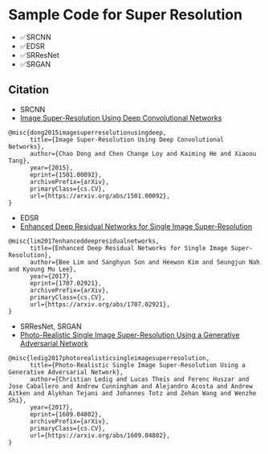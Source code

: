 # Sample Code for Super Resolution
- ✅SRCNN
- ✅EDSR
- ✅SRResNet
- ✅SRGAN


## Citation
- SRCNN
- [Image Super-Resolution Using Deep Convolutional Networks](https://arxiv.org/abs/1501.00092)
```
@misc{dong2015imagesuperresolutionusingdeep,
      title={Image Super-Resolution Using Deep Convolutional Networks}, 
      author={Chao Dong and Chen Change Loy and Kaiming He and Xiaoou Tang},
      year={2015},
      eprint={1501.00092},
      archivePrefix={arXiv},
      primaryClass={cs.CV},
      url={https://arxiv.org/abs/1501.00092}, 
}
```
- EDSR
- [Enhanced Deep Residual Networks for Single Image Super-Resolution](https://arxiv.org/abs/1707.02921)
```
@misc{lim2017enhanceddeepresidualnetworks,
      title={Enhanced Deep Residual Networks for Single Image Super-Resolution}, 
      author={Bee Lim and Sanghyun Son and Heewon Kim and Seungjun Nah and Kyoung Mu Lee},
      year={2017},
      eprint={1707.02921},
      archivePrefix={arXiv},
      primaryClass={cs.CV},
      url={https://arxiv.org/abs/1707.02921}, 
}
```

- SRResNet, SRGAN
- [Photo-Realistic Single Image Super-Resolution Using a Generative Adversarial Network](https://arxiv.org/abs/1609.04802v5)
```
@misc{ledig2017photorealisticsingleimagesuperresolution,
      title={Photo-Realistic Single Image Super-Resolution Using a Generative Adversarial Network}, 
      author={Christian Ledig and Lucas Theis and Ferenc Huszar and Jose Caballero and Andrew Cunningham and Alejandro Acosta and Andrew Aitken and Alykhan Tejani and Johannes Totz and Zehan Wang and Wenzhe Shi},
      year={2017},
      eprint={1609.04802},
      archivePrefix={arXiv},
      primaryClass={cs.CV},
      url={https://arxiv.org/abs/1609.04802}, 
}
```
